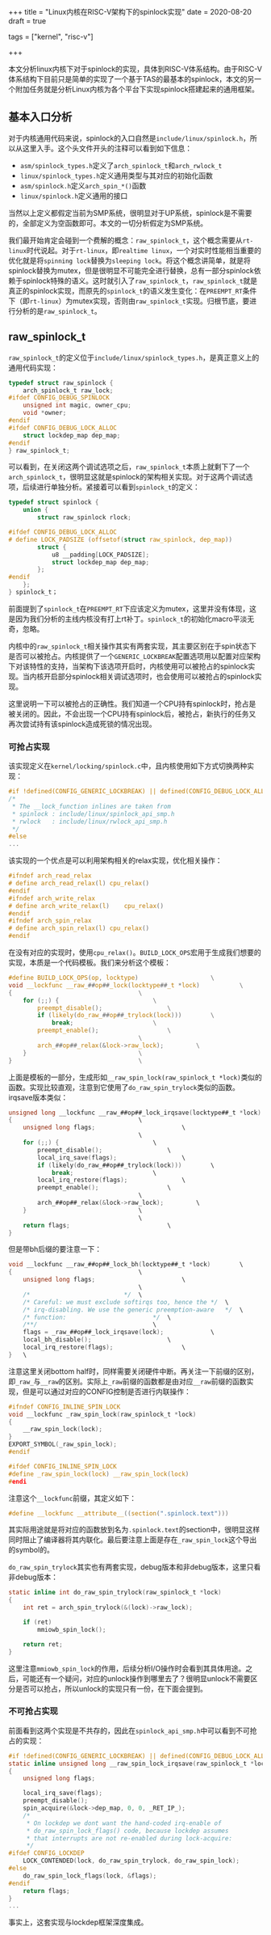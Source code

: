 +++
title = "Linux内核在RISC-V架构下的spinlock实现"
date = 2020-08-20
draft = true


tags = ["kernel", "risc-v"]

+++

本文分析linux内核下对于spinlock的实现，具体到RISC-V体系结构。由于RISC-V体系结构下目前只是简单的实现了一个基于TAS的最基本的spinlock，本文的另一个附加任务就是分析Linux内核为各个平台下实现spinlock搭建起来的通用框架。

## 基本入口分析

对于内核通用代码来说，spinlock的入口自然是`include/linux/spinlock.h`，所以从这里入手。这个头文件开头的注释可以看到如下信息：

* `asm/spinlock_types.h`定义了`arch_spinlock_t`和`arch_rwlock_t`
* `linux/spinlock_types.h`定义通用类型与其对应的初始化函数
* `asm/spinlock.h`定义`arch_spin_*()`函数
* `linux/spinlock.h`定义通用的接口

当然以上定义都假定当前为SMP系统，很明显对于UP系统，spinlock是不需要的，全部定义为空函数即可。本文的一切分析假定为SMP系统。

我们最开始肯定会碰到一个费解的概念：`raw_spinlock_t`，这个概念需要从`rt-linux`时代说起。对于`rt-linux`，即`realtime linux`，一个对实时性能相当重要的优化就是将`spinning lock`替换为`sleeping lock`。将这个概念讲简单，就是将spinlock替换为mutex，但是很明显不可能完全进行替换，总有一部分spinlock依赖于spinlock特殊的语义。这时就引入了`raw_spinlock_t`，`raw_spinlock_t`就是真正的spinlock实现，而原先的`spinlock_t`的语义发生变化：在`PREEMPT_RT`条件下（即`rt-linux`）为mutex实现，否则由`raw_spinlock_t`实现。归根节底，要进行分析的是`raw_spinlock_t`。

## raw_spinlock_t

`raw_spinlock_t`的定义位于`include/linux/spinlock_types.h`，是真正意义上的通用代码实现：

```c
typedef struct raw_spinlock {
	arch_spinlock_t raw_lock;
#ifdef CONFIG_DEBUG_SPINLOCK
	unsigned int magic, owner_cpu;
	void *owner;
#endif
#ifdef CONFIG_DEBUG_LOCK_ALLOC
	struct lockdep_map dep_map;
#endif
} raw_spinlock_t;
```

可以看到，在关闭这两个调试选项之后，`raw_spinlock_t`本质上就剩下了一个`arch_spinlock_t`，很明显这就是spinlock的架构相关实现。对于这两个调试选项，后续进行单独分析。紧接着可以看到`spinlock_t`的定义：

```c
typedef struct spinlock {
	union {
		struct raw_spinlock rlock;

#ifdef CONFIG_DEBUG_LOCK_ALLOC
# define LOCK_PADSIZE (offsetof(struct raw_spinlock, dep_map))
		struct {
			u8 __padding[LOCK_PADSIZE];
			struct lockdep_map dep_map;
		};
#endif
	};
} spinlock_t；
```

前面提到了`spinlock_t`在`PREEMPT_RT`下应该定义为mutex，这里并没有体现，这是因为我们分析的主线内核没有打上rt补丁。`spinlock_t`的初始化macro平淡无奇，忽略。

内核中的`raw_spinlock_t`相关操作其实有两套实现，其主要区别在于spin状态下是否可以被抢占。内核提供了一个`GENERIC_LOCKBREAK`配置选项用以配置对应架构下对该特性的支持，当架构下该选项开启时，内核使用可以被抢占的spinlock实现。当内核开启部分spinlock相关调试选项时，也会使用可以被抢占的spinlock实现。

这里说明一下可以被抢占的正确性。我们知道一个CPU持有spinlock时，抢占是被关闭的。因此，不会出现一个CPU持有spinlock后，被抢占，新执行的任务又再次尝试持有该spinlock造成死锁的情况出现。

### 可抢占实现

该实现定义在`kernel/locking/spinlock.c`中，且内核使用如下方式切换两种实现：

```c
#if !defined(CONFIG_GENERIC_LOCKBREAK) || defined(CONFIG_DEBUG_LOCK_ALLOC)
/*
 * The __lock_function inlines are taken from
 * spinlock : include/linux/spinlock_api_smp.h
 * rwlock   : include/linux/rwlock_api_smp.h
 */
#else
...
```

该实现的一个优点是可以利用架构相关的relax实现，优化相关操作：

```c
#ifndef arch_read_relax
# define arch_read_relax(l)	cpu_relax()
#endif
#ifndef arch_write_relax
# define arch_write_relax(l)	cpu_relax()
#endif
#ifndef arch_spin_relax
# define arch_spin_relax(l)	cpu_relax()
#endif
```

在没有对应的实现时，使用`cpu_relax()`。`BUILD_LOCK_OPS`宏用于生成我们想要的实现，本质是一个代码模板。我们来分析这个模板：

```c
#define BUILD_LOCK_OPS(op, locktype)					\
void __lockfunc __raw_##op##_lock(locktype##_t *lock)			\
{									\
	for (;;) {							\
		preempt_disable();					\
		if (likely(do_raw_##op##_trylock(lock)))		\
			break;						\
		preempt_enable();					\
									\
		arch_##op##_relax(&lock->raw_lock);			\
	}								\
}									\
```

上面是模板的一部分，生成形如`__raw_spin_lock(raw_spinlock_t *lock)`类似的函数。实现比较直观，注意到它使用了`do_raw_spin_trylock`类似的函数。irqsave版本类似：

```c
unsigned long __lockfunc __raw_##op##_lock_irqsave(locktype##_t *lock)	\
{									\
	unsigned long flags;						\
									\
	for (;;) {							\
		preempt_disable();					\
		local_irq_save(flags);					\
		if (likely(do_raw_##op##_trylock(lock)))		\
			break;						\
		local_irq_restore(flags);				\
		preempt_enable();					\
									\
		arch_##op##_relax(&lock->raw_lock);			\
	}								\
									\
	return flags;							\
}	
```

但是带bh后缀的要注意一下：

```c
void __lockfunc __raw_##op##_lock_bh(locktype##_t *lock)		\
{									\
	unsigned long flags;						\
									\
	/*							*/	\
	/* Careful: we must exclude softirqs too, hence the	*/	\
	/* irq-disabling. We use the generic preemption-aware	*/	\
	/* function:						*/	\
	/**/								\
	flags = _raw_##op##_lock_irqsave(lock);				\
	local_bh_disable();						\
	local_irq_restore(flags);					\
}	\
```

注意这里关闭bottom half时，同样需要关闭硬件中断。再关注一下前缀的区别，即`_raw_`与`__raw`的区别。实际上`_raw`前缀的函数都是由对应`__raw`前缀的函数实现，但是可以通过对应的CONFIG控制是否进行内联操作：

```c
#ifndef CONFIG_INLINE_SPIN_LOCK
void __lockfunc _raw_spin_lock(raw_spinlock_t *lock)
{
	__raw_spin_lock(lock);
}
EXPORT_SYMBOL(_raw_spin_lock);
#endif

#ifdef CONFIG_INLINE_SPIN_LOCK
#define _raw_spin_lock(lock) __raw_spin_lock(lock)
#endi
```

注意这个`__lockfunc`前缀，其定义如下：

```c
#define __lockfunc __attribute__((section(".spinlock.text")))
```

其实际用途就是将对应的函数放到名为`.spinlock.text`的section中，很明显这样同时阻止了编译器将其内联化。最后要注意上面是存在`_raw_spin_lock`这个导出的symbol的。

`do_raw_spin_trylock`其实也有两套实现，debug版本和非debug版本，这里只看非debug版本：

```c
static inline int do_raw_spin_trylock(raw_spinlock_t *lock)
{
	int ret = arch_spin_trylock(&(lock)->raw_lock);

	if (ret)
		mmiowb_spin_lock();

	return ret;
}
```

这里注意`mmiowb_spin_lock`的作用，后续分析I/O操作时会看到其具体用途。之后，可能还有一个疑问，对应的unlock操作到哪里去了？很明显unlock不需要区分是否可以抢占，所以unlock的实现只有一份，在下面会提到。

### 不可抢占实现

前面看到这两个实现是不共存的，因此在`spinlock_api_smp.h`中可以看到不可抢占的实现：

```c
#if !defined(CONFIG_GENERIC_LOCKBREAK) || defined(CONFIG_DEBUG_LOCK_ALLOC)
static inline unsigned long __raw_spin_lock_irqsave(raw_spinlock_t *lock)
{
	unsigned long flags;

	local_irq_save(flags);
	preempt_disable();
	spin_acquire(&lock->dep_map, 0, 0, _RET_IP_);
	/*
	 * On lockdep we dont want the hand-coded irq-enable of
	 * do_raw_spin_lock_flags() code, because lockdep assumes
	 * that interrupts are not re-enabled during lock-acquire:
	 */
#ifdef CONFIG_LOCKDEP
	LOCK_CONTENDED(lock, do_raw_spin_trylock, do_raw_spin_lock);
#else
	do_raw_spin_lock_flags(lock, &flags);
#endif
	return flags;
}
...
```

事实上，这套实现与lockdep框架深度集成。
